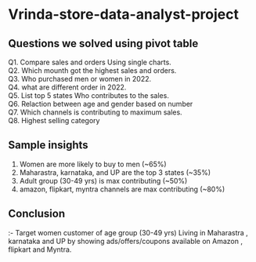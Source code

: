 # Vrinda-store-data-analyst-project


## Questions we solved using pivot table															
Q1.  Compare sales and orders Using single charts.																
Q2. Which mounth got the highest sales and orders.																
Q3. Who purchased men or women in 2022.																
Q4. what are different order in 2022.																
Q5. List top 5 states Who contributes to the sales.																
Q6. Relaction between age and gender based on  number																
Q7. Which channels is contributing to maximum sales.																
Q8. Highest selling category																

## Sample insights																
1. Women are more likely to buy to men (~65%)																
2. Maharastra, karnataka, and UP are the top 3 states (~35%)																
3. Adult group (30-49 yrs) is max contributing (~50%) 																
4. amazon, flipkart, myntra channels are max contributing (~80%)																
																
																
																
## Conclusion																
:- Target women customer of age group (30-49 yrs) Living in Maharastra , karnataka and UP by showing ads/offers/coupons available on Amazon , flipkart and Myntra.																
																
																

